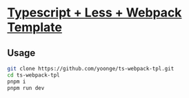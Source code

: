 # [Typescript + Less + Webpack Template](https://github.com/yoonge/ts-webpack-tpl)

## Usage

```bash
git clone https://github.com/yoonge/ts-webpack-tpl.git
cd ts-webpack-tpl
pnpm i
pnpm run dev
```
